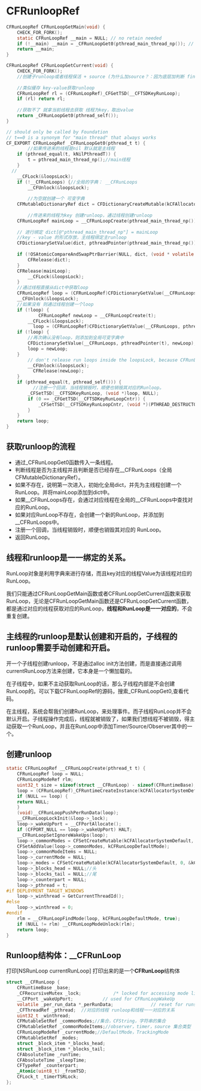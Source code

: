 # CFRunloopRef

```c
CFRunLoopRef CFRunLoopGetMain(void) {
    CHECK_FOR_FORK();
    static CFRunLoopRef __main = NULL; // no retain needed
    if (!__main) __main = _CFRunLoopGet0(pthread_main_thread_np()); // no CAS needed
    return __main;
}

CFRunLoopRef CFRunLoopGetCurrent(void) {
    CHECK_FOR_FORK();
    //创建子runloop或者线程保活 + source (为什么加source？：因为底层加判断 finish，如果是主线程，不需要加false，其它线程的话需要判断_sources0，_sources1，_timers)
  
  	//类似缓存 key-value获取runloop
    CFRunLoopRef rl = (CFRunLoopRef)_CFGetTSD(__CFTSDKeyRunLoop);
    if (rl) return rl;
  
  	//获取不了 就拿当前线程去获取 线程为key，取出value
    return _CFRunLoopGet0(pthread_self());
}
```

```c
// should only be called by Foundation
// t==0 is a synonym for "main thread" that always works
CF_EXPORT CFRunLoopRef _CFRunLoopGet0(pthread_t t) {
		//如果传进来的线程是nil 默认就是主线程
    if (pthread_equal(t, kNilPthreadT)) {
        t = pthread_main_thread_np();//main线程
    }
  //
    __CFLock(&loopsLock);
    if (!__CFRunLoops) {//全局的字典： __CFRunLoops
        __CFUnlock(&loopsLock);
        
		//为空就创建一个 可变字典
    CFMutableDictionaryRef dict = CFDictionaryCreateMutable(kCFAllocatorSystemDefault, 0, NULL, &kCFTypeDictionaryValueCallBacks);
        
		//传进来的线程为key 创建runloop，通过线程创建runloop
    CFRunLoopRef mainLoop = __CFRunLoopCreate(pthread_main_thread_np());
        
    // 进行绑定 dict[@"pthread_main_thread_np"] = mainLoop
    //key - value 的形式存放，主线程绑定主runloop  
    CFDictionarySetValue(dict, pthreadPointer(pthread_main_thread_np()), mainLoop);
        
    if (!OSAtomicCompareAndSwapPtrBarrier(NULL, dict, (void * volatile *)&__CFRunLoops)) {
        CFRelease(dict);
    }
    CFRelease(mainLoop);
        __CFLock(&loopsLock);
    }
  	//通过线程直接从dict中获取loop
    CFRunLoopRef loop = (CFRunLoopRef)CFDictionaryGetValue(__CFRunLoops, pthreadPointer(t));
    __CFUnlock(&loopsLock);
  	//如果没有 则通过线程创建一个loop
    if (!loop) {
    		CFRunLoopRef newLoop = __CFRunLoopCreate(t);
        __CFLock(&loopsLock);
  		  loop = (CFRunLoopRef)CFDictionaryGetValue(__CFRunLoops, pthreadPointer(t));
    if (!loop) {
      	//再次确认没有loop，则添加到全局可变字典中
        CFDictionarySetValue(__CFRunLoops, pthreadPointer(t), newLoop);
        loop = newLoop;
    }
        // don't release run loops inside the loopsLock, because CFRunLoopDeallocate may end up taking it
        __CFUnlock(&loopsLock);
  		  CFRelease(newLoop);
    }
    if (pthread_equal(t, pthread_self())) {
     	  //注册一个回调，当线程销毁时，顺便也销毁其对应的Runloop。
        _CFSetTSD(__CFTSDKeyRunLoop, (void *)loop, NULL);
        if (0 == _CFGetTSD(__CFTSDKeyRunLoopCntr)) {
            _CFSetTSD(__CFTSDKeyRunLoopCntr, (void *)(PTHREAD_DESTRUCTOR_ITERATIONS-1), (void (*)(void *))__CFFinalizeRunLoop);
        }
    }
    return loop;
}
```

## 获取runloop的流程

- 通过_CFRunLoopGet0函数传入一条线程。
- 判断线程是否为主线程并且判断是否已经存在__CFRunLoops（全局CFMutableDictionaryRef）。
- 如果不存在，说明第一次进入，初始化全局dict，并先为主线程创建一个 RunLoop。并将mainLoop添加到dict中。
- 如果__CFRunLoops存在，会通过对应线程在全局的__CFRunLoops中查找对应的RunLoop。
- 如果对应RunLoop不存在，会创建一个新的RunLoop，并添加到__CFRunLoops中。
- 注册一个回调，当线程销毁时，顺便也销毁其对应的 RunLoop。
- 返回RunLoop。

## 线程和runloop是一一绑定的关系。

RunLoop对象是利用字典来进行存储，而且key对应的线程Value为该线程对应的RunLoop。

我们只能通过CFRunLoopGetMain函数或者CFRunLoopGetCurrent函数来获取RunLoop，无论是CFRunLoopGetMain函数还是CFRunLoopGetCurrent函数，都是通过对应的线程获取对应的RunLoop，**线程和RunLoop是一一对应的**，不会重复创建。

## 主线程的runloop是默认创建和开启的，子线程的runloop需要手动创建和开启。

开一个子线程创建runloop，不是通过alloc init方法创建，而是直接通过调用currentRunLoop方法来创建，它本身是一个懒加载的。

在子线程中，如果不主动获取RunLoop的话，那么子线程内部是不会创建RunLoop的。可以下载CFRunLoopRef的源码，搜索_CFRunLoopGet0,查看代码。

在主线程，系统会帮我们创建RunLoop，来处理事件。而子线程RunLoop并不会默认开启。子线程操作完成后，线程就被销毁了，如果我们想线程不被销毁，得主动获取一个RunLoop，并且在RunLoop中添加Timer/Source/Observer其中的一个。

## 创建runloop

```c
static CFRunLoopRef __CFRunLoopCreate(pthread_t t) {
    CFRunLoopRef loop = NULL;
    CFRunLoopModeRef rlm;
    uint32_t size = sizeof(struct __CFRunLoop) - sizeof(CFRuntimeBase);
    loop = (CFRunLoopRef)_CFRuntimeCreateInstance(kCFAllocatorSystemDefault, CFRunLoopGetTypeID(), size, NULL);
    if (NULL == loop) {
    return NULL;
    }
    (void)__CFRunLoopPushPerRunData(loop);
    __CFRunLoopLockInit(&loop->_lock);
    loop->_wakeUpPort = __CFPortAllocate();
    if (CFPORT_NULL == loop->_wakeUpPort) HALT;
    __CFRunLoopSetIgnoreWakeUps(loop);
    loop->_commonModes = CFSetCreateMutable(kCFAllocatorSystemDefault, 0, &kCFTypeSetCallBacks);//set类型的commonModes 无序的集合
    CFSetAddValue(loop->_commonModes, kCFRunLoopDefaultMode);
    loop->_commonModeItems = NULL;
    loop->_currentMode = NULL;
    loop->_modes = CFSetCreateMutable(kCFAllocatorSystemDefault, 0, &kCFTypeSetCallBacks);
    loop->_blocks_head = NULL;//头
    loop->_blocks_tail = NULL;//尾
    loop->_counterpart = NULL;
    loop->_pthread = t;
#if DEPLOYMENT_TARGET_WINDOWS
    loop->_winthread = GetCurrentThreadId();
#else
    loop->_winthread = 0;
#endif
    rlm = __CFRunLoopFindMode(loop, kCFRunLoopDefaultMode, true);
    if (NULL != rlm) __CFRunLoopModeUnlock(rlm);
    return loop;
}
```

## Runloop结构体：__CFRunLoop

打印[NSRunLoop currentRunLoop] 打印出来的是一个**CFRunLoop**结构体

```c
struct __CFRunLoop {
    CFRuntimeBase _base;
    _CFRecursiveMutex _lock;			/* locked for accessing mode list */
    __CFPort _wakeUpPort;			// used for CFRunLoopWakeUp 
    volatile _per_run_data *_perRunData;              // reset for runs of the run loop
    _CFThreadRef _pthread;  //对应的线程	runloop和线程一一对应的关系
    uint32_t _winthread;
    CFMutableSetRef _commonModes;//集合，CFString，字符串的集合
    CFMutableSetRef _commonModeItems;//observer，timer，source 集合类型
    CFRunLoopModeRef _currentMode;//DefaultMode，TrackingMode
    CFMutableSetRef _modes;
    struct _block_item *_blocks_head;
    struct _block_item *_blocks_tail;
    CFAbsoluteTime _runTime;
    CFAbsoluteTime _sleepTime;
    CFTypeRef _counterpart;
    _Atomic(uint8_t) _fromTSD;
    CFLock_t _timerTSRLock;
};
```

